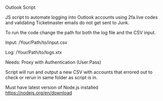 Outlook Script

JS script to automate logging into Outlook accounts using 2fa.live codes and validating Ticketmaster emails do not get sent to Junk. 

To run the code change the path for both the log file and the CSV input. 

Input: /Your/Path/to/input.csv

Log: /Your/Path/to/logs.xtx

Needs: Proxy with Authentication (User:Pass)

Script will run and output a new CSV with accounts that errored out to check or rerun in same folder as script is in.

Must have latest version of Node.js installed
https://nodejs.org/en/download
